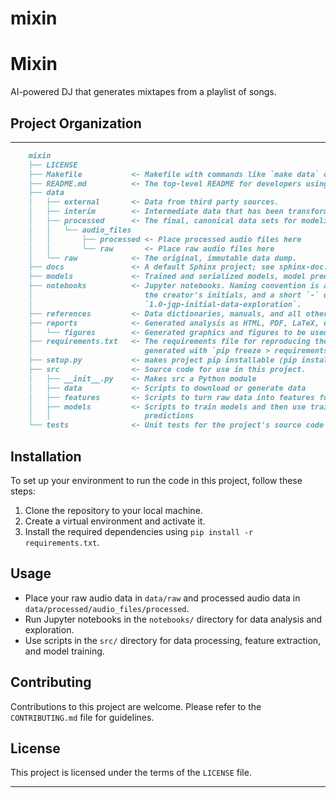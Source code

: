mixin
==============================

# Mixin
AI-powered DJ that generates mixtapes from a playlist of songs.

## Project Organization
------------
```markdown
    mixin
    ├── LICENSE
    ├── Makefile           <- Makefile with commands like `make data` or `make train`
    ├── README.md          <- The top-level README for developers using this project.
    ├── data
    │   ├── external       <- Data from third party sources.
    │   ├── interim        <- Intermediate data that has been transformed.
    │   ├── processed      <- The final, canonical data sets for modeling.
    │   │   └── audio_files
    │   │       ├── processed <- Place processed audio files here
    │   │       └── raw       <- Place raw audio files here
    │   └── raw            <- The original, immutable data dump.
    ├── docs               <- A default Sphinx project; see sphinx-doc.org for details
    ├── models             <- Trained and serialized models, model predictions, or model summaries
    ├── notebooks          <- Jupyter notebooks. Naming convention is a number (for ordering),
    │                         the creator's initials, and a short `-` delimited description, e.g.
    │                         `1.0-jqp-initial-data-exploration`.
    ├── references         <- Data dictionaries, manuals, and all other explanatory materials.
    ├── reports            <- Generated analysis as HTML, PDF, LaTeX, etc.
    │   └── figures        <- Generated graphics and figures to be used in reporting
    ├── requirements.txt   <- The requirements file for reproducing the analysis environment, e.g.
    │                         generated with `pip freeze > requirements.txt`
    ├── setup.py           <- makes project pip installable (pip install -e .) so src can be imported
    ├── src                <- Source code for use in this project.
    │   ├── __init__.py    <- Makes src a Python module
    │   ├── data           <- Scripts to download or generate data
    │   ├── features       <- Scripts to turn raw data into features for modeling
    │   ├── models         <- Scripts to train models and then use trained models to make
    │   │                     predictions
    └── tests              <- Unit tests for the project's source code
```

## Installation
To set up your environment to run the code in this project, follow these steps:

1. Clone the repository to your local machine.
2. Create a virtual environment and activate it.
3. Install the required dependencies using `pip install -r requirements.txt`.

## Usage
- Place your raw audio data in `data/raw` and processed audio data in `data/processed/audio_files/processed`.
- Run Jupyter notebooks in the `notebooks/` directory for data analysis and exploration.
- Use scripts in the `src/` directory for data processing, feature extraction, and model training.

## Contributing
Contributions to this project are welcome. Please refer to the `CONTRIBUTING.md` file for guidelines.

## License
This project is licensed under the terms of the `LICENSE` file.

--------
